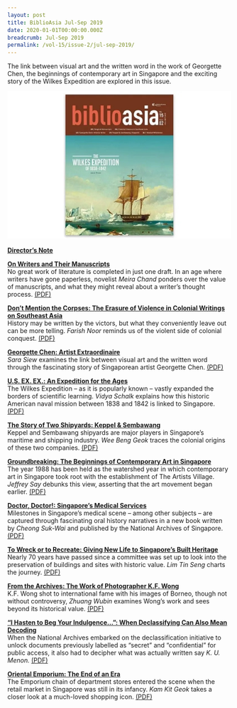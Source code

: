 ```yaml
---
layout: post
title: BiblioAsia Jul-Sep 2019
date: 2020-01-01T00:00:00.000Z
breadcrumb: Jul-Sep 2019
permalink: /vol-15/issue-2/jul-sep-2019/
---
```

The link between visual art and the written word in the work of Georgette Chen, the beginnings of contemporary art in Singapore and the exciting story of the Wilkes Expedition are explored in this issue.

<img src="/images/Vol-15-issue-2/vol15_iss2.jpg">

**[Director’s Note](/vol-15/issue-2/jul-sep-2019/d-note-jul-sep-2019/)**
 
**[On Writers and Their Manuscripts](/vol-15/issue-2/jul-sep-2019/writers-manuscripts)**<br>
No great work of literature is completed in just one draft. In an age where writers have gone paperless, novelist *Meira Chand* ponders over the value of manuscripts, and what they might reveal about a writer’s thought process.  [(PDF)](/files/pdf/vol-15/v15-issue2_Writers.pdf)
 
**[Don’t Mention the Corpses: The Erasure of Violence in Colonial Writings on Southeast Asia](/vol-15/issue-2/jul-sep-2019/violence-writings)**<br>
History may be written by the victors, but what they conveniently leave out can be more telling. *Farish Noor* reminds us of the violent side of colonial conquest.  [(PDF)](/files/pdf/vol-15/v15-issue2_Corpses.pdf)
 
**[Georgette Chen: Artist Extraordinaire](/vol-15/issue-2/jul-sep-2019/georgette-chen)**<br>
*Sara Siew* examines the link between visual art and the written word through the fascinating story of Singaporean artist Georgette Chen.  [(PDF)](/files/pdf/vol-15/v15-issue2_Georgette.pdf)
 
**[U.S. EX. EX.: An Expedition for the Ages](/vol-15/issue-2/jul-sep-2019/american-expedition)**<br>
The Wilkes Expedition – as it is popularly known – vastly expanded the borders of scientific learning. *Vidya Schalk* explains how this historic American naval mission between 1838 and 1842 is linked to Singapore.  [(PDF)](/files/pdf/vol-15/v15-issue2_US.pdf)
 
**[The Story of Two Shipyards: Keppel & Sembawang](/vol-15/issue-2/jul-sep-2019/shipyards-keppel-sembawang)**<br>
Keppel and Sembawang shipyards are major players in Singapore’s maritime and shipping industry. *Wee Beng Geok* traces the colonial origins of these two companies.  [(PDF)](/files/pdf/vol-15/v15-issue2_Shipyards.pdf)
 
**[Groundbreaking: The Beginnings of Contemporary Art in Singapore](/vol-15/issue-2/jul-sep-2019/contemporary-art)**<br>
The year 1988 has been held as the watershed year in which contemporary art in Singapore took root with the establishment of The Artists Village. *Jeffrey Say* debunks this view, asserting that the art movement began earlier.  [(PDF)](/files/pdf/vol-15/v15-issue2_Groundbreaking.pdf)
 
**[Doctor, Doctor!: Singapore’s Medical Services](/vol-15/issue-2/jul-sep-2019/medical-services)**<br>
Milestones in Singapore’s medical scene – among other subjects – are captured through fascinating oral history narratives in a new book written by *Cheong Suk-Wai* and published by the National Archives of Singapore.  [(PDF)](/files/pdf/vol-15/v15-issue2_Doctor.pdf)
 
**[To Wreck or to Recreate: Giving New Life to Singapore’s Built Heritage](/vol-15/issue-2/jul-sep-2019/preservation-buildings)**<br>
Nearly 70 years have passed since a committee was set up to look into the preservation of buildings and sites with historic value. *Lim Tin Seng* charts the journey.  [(PDF)](/files/pdf/vol-15/v15-issue2_Recreate.pdf)
 
**[From the Archives: The Work of Photographer K.F. Wong](/vol-15/issue-2/jul-sep-2019/wong-ken-foo)**<br>
K.F. Wong shot to international fame with his images of Borneo, though not without controversy, *Zhuang Wubin* examines Wong’s work and sees beyond its historical value.  [(PDF)](/files/pdf/vol-15/v15-issue2_KFWong.pdf)
 
**[“I Hasten to Beg Your Indulgence…”: When Declassifying Can Also Mean Decoding](/vol-15/issue-2/jul-sep-2019/archives-declassification)**<br>
When the National Archives embarked on the declassification initiative to unlock documents previously labelled as “secret” and “confidential” for public access, it also had to decipher what was actually written say *K. U. Menon.*  [(PDF)](/files/pdf/vol-15/v15-issue2_Beg.pdf)
 
**[Oriental Emporium: The End of an Era](/vol-15/issue-2/jul-sep-2019/oriental-emporium/)**<br>
The Emporium chain of department stores entered the scene when the retail market in Singapore was still in its infancy. *Kam Kit Geok* takes a closer look at a much-loved shopping icon.  [(PDF)](/files/pdf/vol-15/v15-issue2_Oriental.pdf)